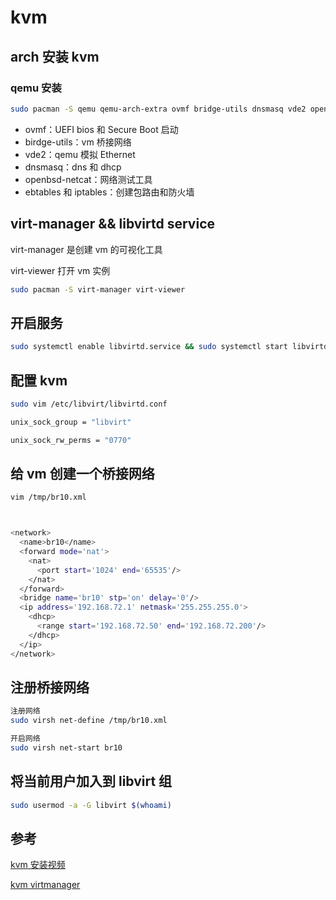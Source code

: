 # kvm

## arch 安装 kvm

### qemu 安装

```bash
sudo pacman -S qemu qemu-arch-extra ovmf bridge-utils dnsmasq vde2 openbsd-netcat ebtables iptables
```

- ovmf：UEFI bios 和 Secure Boot 启动
- birdge-utils：vm 桥接网络
- vde2：qemu 模拟 Ethernet
- dnsmasq：dns 和 dhcp
- openbsd-netcat：网络测试工具
- ebtables 和 iptables：创建包路由和防火墙

## virt-manager  && libvirtd service

virt-manager 是创建 vm 的可视化工具 

virt-viewer 打开 vm 实例

```bash
sudo pacman -S virt-manager virt-viewer
```

## 开启服务

```bash
sudo systemctl enable libvirtd.service && sudo systemctl start libvirtd.service
```

## 配置 kvm

```bash
sudo vim /etc/libvirt/libvirtd.conf

unix_sock_group = "libvirt"

unix_sock_rw_perms = "0770"
```

## 给 vm 创建一个桥接网络

```bash
vim /tmp/br10.xml



<network>
  <name>br10</name>
  <forward mode='nat'>
    <nat>
      <port start='1024' end='65535'/>
    </nat>
  </forward>
  <bridge name='br10' stp='on' delay='0'/>
  <ip address='192.168.72.1' netmask='255.255.255.0'>
    <dhcp>
      <range start='192.168.72.50' end='192.168.72.200'/>
    </dhcp>
  </ip>
</network>
```

## 注册桥接网络

```bash
注册网络
sudo virsh net-define /tmp/br10.xml

开启网络
sudo virsh net-start br10
```

## 将当前用户加入到 libvirt 组

```bash
sudo usermod -a -G libvirt $(whoami)
```



## 参考

[kvm 安装视频](https://www.youtube.com/watch?v=itZf5FpDcV0)

[kvm virtmanager](https://boseji.com/posts/manjaro-kvm-virtmanager/)

